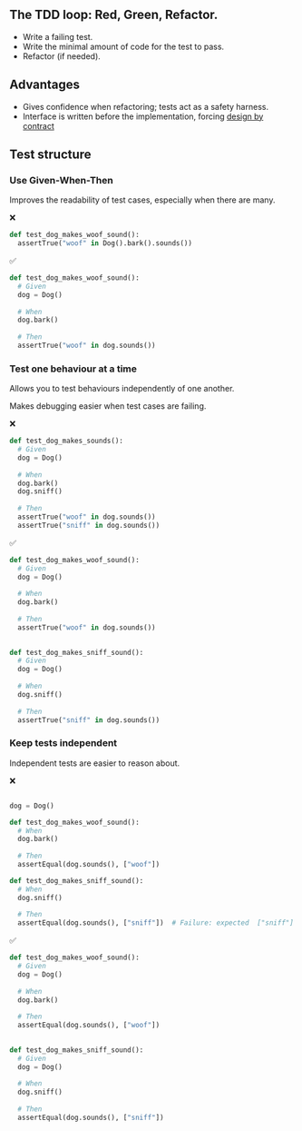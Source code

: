 
## The TDD loop: Red, Green, Refactor.
- Write a failing test.
- Write the minimal amount of code for the test to pass.
- Refactor (if needed).

## Advantages

- Gives confidence when refactoring; tests act as a safety harness.
- Interface is written before the implementation, forcing [design by contract](https://en.wikipedia.org/wiki/Design_by_contract)

## Test structure

### Use Given-When-Then
Improves the readability of test cases, especially when there are many.

❌
```python
def test_dog_makes_woof_sound():
  assertTrue("woof" in Dog().bark().sounds())
```

✅
```python
def test_dog_makes_woof_sound():
  # Given
  dog = Dog()
  
  # When
  dog.bark()
  
  # Then
  assertTrue("woof" in dog.sounds())
```


### Test one behaviour at a time
Allows you to test behaviours independently of one another.

Makes debugging easier when test cases are failing.

❌
```python
def test_dog_makes_sounds():
  # Given
  dog = Dog()
  
  # When
  dog.bark()
  dog.sniff()
  
  # Then
  assertTrue("woof" in dog.sounds())
  assertTrue("sniff" in dog.sounds())
```
  
✅
```python
def test_dog_makes_woof_sound():
  # Given
  dog = Dog()
  
  # When
  dog.bark()
  
  # Then
  assertTrue("woof" in dog.sounds())
  

def test_dog_makes_sniff_sound():
  # Given
  dog = Dog()
  
  # When
  dog.sniff()
  
  # Then
  assertTrue("sniff" in dog.sounds())
```

### Keep tests independent
Independent tests are easier to reason about.

❌
```python

dog = Dog()

def test_dog_makes_woof_sound():
  # When
  dog.bark()
  
  # Then
  assertEqual(dog.sounds(), ["woof"])

def test_dog_makes_sniff_sound():
  # When
  dog.sniff()
  
  # Then
  assertEqual(dog.sounds(), ["sniff"])  # Failure: expected  ["sniff"] but got ["woof", "sniff"]
```
  
✅
```python
def test_dog_makes_woof_sound():
  # Given
  dog = Dog()
  
  # When
  dog.bark()
  
  # Then
  assertEqual(dog.sounds(), ["woof"])
  

def test_dog_makes_sniff_sound():
  # Given
  dog = Dog()
  
  # When
  dog.sniff()
  
  # Then
  assertEqual(dog.sounds(), ["sniff"])
```


